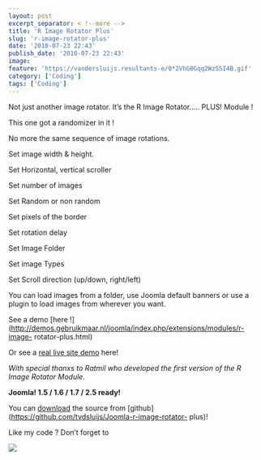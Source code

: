 ```yaml
---
layout: post
excerpt_separator: < !--more -->
title: 'R Image Rotator Plus'
slug: 'r-image-rotator-plus'
date: '2010-07-23 22:43'
publish_date: '2010-07-23 22:43'
image:
feature: 'https://vandersluijs.resultants-e/0*2VhG0Gqq2WzSSI4B.gif'
category: ['Coding']
tags: ['Coding']
---
```

Not just another image rotator. It’s the R Image Rotator….. PLUS! Module !  
  
This one got a randomizer in it !  
  
No more the same sequence of image rotations.  
  
Set image width & height.  
  
Set Horizontal, vertical scroller  
  
Set number of images  
  
Set Random or non random  
  
Set pixels of the border  
  
Set rotation delay  
  
Set Image Folder  
  
Set image Types  
  
Set Scroll direction (up/down, right/left)  
  
  
You can load images from a folder, use Joomla default banners or use a plugin
to load images from wherever you want.  
  
See a demo [here
!](http://demos.gebruikmaar.nl/joomla/index.php/extensions/modules/r-image-
rotator-plus.html)  
  
Or see a [real live site demo](http://www.goesweb.net/) here!  
  
 _With special thanxs to Ratmil who developed the first version of the R Image
Rotator Module._  
  
 **Joomla! 1.5 / 1.6 / 1.7 / 2.5 ready!**  
  
You can [download](https://github.com/tvdsluijs/Joomla-r-image-rotator-plus)
the source from [github](https://github.com/tvdsluijs/Joomla-r-image-rotator-
plus)!  
  
Like my code ? Don’t forget to

![](https://vandersluijs.resultants-e/0*2VhG0Gqq2WzSSI4B.gif)

